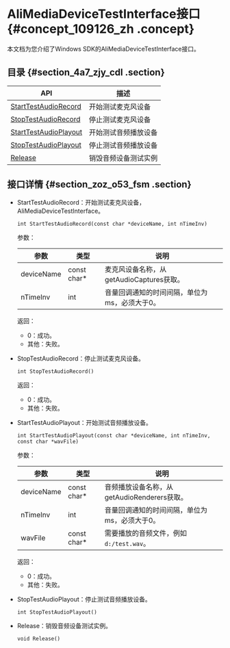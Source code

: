# AliMediaDeviceTestInterface接口 {#concept_109126_zh .concept}

本文档为您介绍了Windows SDK的AliMediaDeviceTestInterface接口。

## 目录 {#section_4a7_zjy_cdl .section}

|API|描述|
|---|--|
|[StartTestAudioRecord](#table_zha_4a4_s2a)|开始测试麦克风设备|
|[StopTestAudioRecord](#section_zoz_o53_fsm)|停止测试麦克风设备|
|[StartTestAudioPlayout](#table_bzw_v0v_wl6)|开始测试音频播放设备|
|[StopTestAudioPlayout](#table_2it_aka_k4z)|停止测试音频播放设备|
|[Release](#table_2it_aka_k4z)|销毁音频设备测试实例|

## 接口详情 {#section_zoz_o53_fsm .section}

-   StartTestAudioRecord：开始测试麦克风设备，AliMediaDeviceTestInterface。

    ``` {#codeblock_n0f_rpa_1rv .lanuage-c}
    int StartTestAudioRecord(const char *deviceName, int nTimeInv)
    ```

    参数：

    |参数|类型|说明|
    |--|--|--|
    |deviceName|const char\*|麦克风设备名称，从getAudioCaptures获取。|
    |nTimeInv|int|音量回调通知的时间间隔，单位为ms，必须大于0。|

    返回：

    -   0：成功。
    -   其他：失败。
-   StopTestAudioRecord：停止测试麦克风设备。

    ``` {#codeblock_uke_csu_g7a .lanuage-c}
    int StopTestAudioRecord()
    ```

    返回：

    -   0：成功。
    -   其他：失败。
-   StartTestAudioPlayout：开始测试音频播放设备。

    ``` {#codeblock_q8m_v3b_b99 .lanuage-c}
    int StartTestAudioPlayout(const char *deviceName, int nTimeInv, const char *wavFile)
    ```

    参数：

    |参数|类型|说明|
    |--|--|--|
    |deviceName|const char\*|音频播放设备名称，从getAudioRenderers获取。|
    |nTimeInv|int|音量回调通知的时间间隔，单位为ms，必须大于0。|
    |wavFile|const char\*|需要播放的音频文件，例如`d:/test.wav`。|

    返回：

    -   0：成功。
    -   其他：失败。
-   StopTestAudioPlayout：停止测试音频播放设备。

    ``` {#codeblock_ycy_gfi_h60 .lanuage-c}
    int StopTestAudioPlayout()
    ```

-   Release：销毁音频设备测试实例。

    ``` {#codeblock_348_6gj_agt .lanuage-c}
    void Release()
    ```


